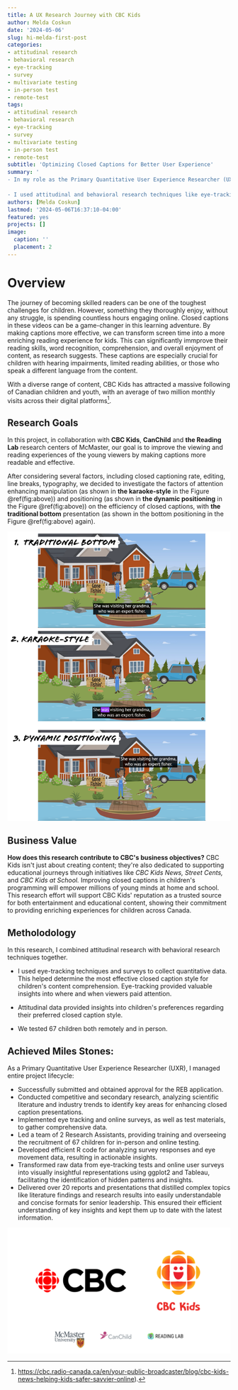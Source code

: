 ```yaml
---
title: A UX Research Journey with CBC Kids
author: Melda Coskun
date: '2024-05-06'
slug: hi-melda-first-post
categories: 
- attitudinal research
- behavioral research
- eye-tracking
- survey
- multivariate testing
- in-person test
- remote-test
tags: 
- attitudinal research
- behavioral research
- eye-tracking
- survey
- multivariate testing
- in-person test
- remote-test
subtitle: 'Optimizing Closed Captions for Better User Experience'
summary: '
- In my role as the Primary Quantitative User Experience Researcher (UXR), I managed entire project lifecycle, oversaw timelines and ensured milestones were met, aligned with stakeholder expectations, defined research questions, created designs, conducted tests, trained Research Assistants, analyzed data, presented reports.

- I used attitudinal and behavioral research techniques like eye-tracking and A/B testing to enhance the viewing and reading experience of the viewers of CBC Kids.'
authors: [Melda Coskun]
lastmod: '2024-05-06T16:37:10-04:00'
featured: yes
projects: []
image:
  caption: ''
  placement: 2
---
```


# Overview

The journey of becoming skilled readers can be one of the toughest challenges for children. However, something they thoroughly enjoy, without any struggle, is spending countless hours engaging online. Closed captions in these videos can be a game-changer in this learning adventure. By making captions more effective, we can transform screen time into a more enriching reading experience for kids. This can significantly immprove their reading skills, word recognition, comprehension, and overall enjoyment of content, as research suggests. These captions are especially crucial for children with hearing impairments, limited reading abilities, or those who speak a different language from the content.

With a diverse range of content, CBC Kids has attracted a massive following of Canadian children and youth, with an average of two million monthly visits across their digital platforms[^1].

[^1]: <https://cbc.radio-canada.ca/en/your-public-broadcaster/blog/cbc-kids-news-helping-kids-safer-savvier-online>).

## Research Goals

In this project, in collaboration with **CBC Kids**, **CanChild** and **the Reading Lab** research centers of McMaster, our goal is to improve the viewing and reading experiences of the young viewers by making captions more readable and effective.

After considering several factors, including closed captioning rate, editing, line breaks, typography, we decided to investigate the factors of attention enhancing manipulation (as shown in **the karaoke-style** in the Figure \@ref(fig:above)) and positioning (as shown in **the dynamic positioning** in the Figure \@ref(fig:above)) on the efficiency of closed captions, with **the traditional bottom** presentation (as shown in the bottom positioning in the Figure \@ref(fig:above) again).

![](imgs/factors.png)

## Business Value

**How does this research contribute to CBC's business objectives?** CBC Kids isn't just about creating content; they're also dedicated to supporting educational journeys through initiatives like *CBC Kids News, Street Cents,* and *CBC Kids at School.* Improving closed captions in children's programming will empower millions of young minds at home and school. This research effort will support CBC Kids' reputation as a trusted source for both entertainment and educational content, showing their commitment to providing enriching experiences for children across Canada.

## Metholodology

In this research, I combined attitudinal research with behavioral research techniques together.

-   I used eye-tracking techniques and surveys to collect quantitative data. This helped determine the most effective closed caption style for children's content comprehension. Eye-tracking provided valuable insights into where and when viewers paid attention.

-   Attitudinal data provided insights into children's preferences regarding their preferred closed caption style.

-   We tested 67 children both remotely and in person.

## Achieved Miles Stones:

As a Primary Quantitative User Experience Researcher (UXR), I managed entire project lifecycle:

-   Successfully submitted and obtained approval for the REB application.
-   Conducted competitive and secondary research, analyzing scientific literature and industry trends to identify key areas for enhancing closed caption presentations.
-   Implemented eye tracking and online surveys, as well as test materials, to gather comprehensive data.
-   Led a team of 2 Research Assistants, providing training and overseeing the recruitment of 67 children for in-person and online testing.
-   Developed efficient R code for analyzing survey responses and eye movement data, resulting in actionable insights.
-   Transformed raw data from eye-tracking tests and online user surveys into visually insightful representations using ggplot2 and Tableau, facilitating the identification of hidden patterns and insights.
-   Delivered over 20 reports and presentations that distilled complex topics like literature findings and research results into easily understandable and concise formats for senior leadership. This ensured their efficient understanding of key insights and kept them up to date with the latest information.

![](imgs/logo.png)

